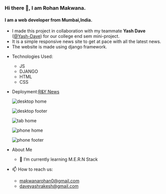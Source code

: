 ### Hi there 👋, I am Rohan Makwana.
#### I am a web developer from Mumbai,India.
* I made this project in collaboration with my teammate **Yash Dave** ([@Yash-Dave](https://github.com/Yash-Dave)) for our college end sem mini-project.
* It is a simple responsive news site to get at pace with all the latest news.
* The website is made using django framework.

- Technologies Used: 
   - JS 
   - DJANGO 
   - HTML 
   - CSS
- Deployment:[R&Y News](https://r-y-news-ucoe.herokuapp.com/)
  
  ![desktop home](https://photos.app.goo.gl/mfPYs2m9LKGMePCk8)
  
  ![desktop footer](https://photos.app.goo.gl/NgGLS29F5dqfrTD19)
  
  ![tab home](https://photos.app.goo.gl/SvRBJXji79hd5omd8)
  
  ![phone home](https://photos.app.goo.gl/tNtvj2A6bWaTWJQr5)
  
  ![phone footer](https://photos.app.goo.gl/4T2XLThQRH4114AHA)
  
- About Me
  - 🌱 I’m currently learning M.E.R.N Stack 
  
 - 📫 How to reach us:
   -  makwanarohan0@gmail.com 
   -  daveyashrakesh@gmail.com





